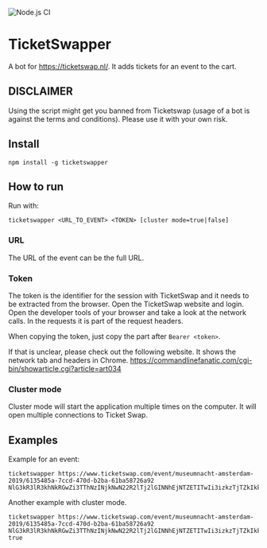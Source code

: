 ![Node.js CI](https://github.com/Ecostack/TicketSwapper/workflows/Node.js%20CI/badge.svg?branch=master)

# TicketSwapper

A bot for https://ticketswap.nl/. It adds tickets for an event to the cart.

## DISCLAIMER

Using the script might get you banned from Ticketswap (usage of a bot is against the terms and conditions). Please use it with your own risk.

## Install

`npm install -g ticketswapper`

## How to run

Run with:

```shell script
ticketswapper <URL_TO_EVENT> <TOKEN> [cluster mode=true|false]
```

### URL
The URL of the event can be the full URL.

### Token
The token is the identifier for the session with TicketSwap and it needs to be extracted from the browser.
Open the TicketSwap website and login. Open the developer tools of your browser and take a look at the network calls. In the requests it is part of the request headers.

When copying the token, just copy the part after `Bearer <token>`.

If that is unclear, please check out the following website. It shows the network tab and headers in Chrome.
https://commandlinefanatic.com/cgi-bin/showarticle.cgi?article=art034



### Cluster mode

Cluster mode will start the application multiple times on the computer. It will open multiple connections to Ticket Swap.

## Examples

Example for an event:

```shell script
ticketswapper https://www.ticketswap.com/event/museumnacht-amsterdam-2019/6135485a-7ccd-470d-b2ba-61ba58726a92 NlG3kR3lR3khNkRGwZi3TThNzINjkNwN22R2lTj2lGINNhEjNTZETITwIi3izkzTjTZkIkkZiETiEkwhGTz3z23h3Z33
```

Another example with cluster mode.

```shell script
ticketswapper https://www.ticketswap.com/event/museumnacht-amsterdam-2019/6135485a-7ccd-470d-b2ba-61ba58726a92 NlG3kR3lR3khNkRGwZi3TThNzINjkNwN22R2lTj2lGINNhEjNTZETITwIi3izkzTjTZkIkkZiETiEkwhGTz3z23h3Z33 true
```

